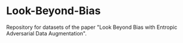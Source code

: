 # Look-Beyond-Bias
Repository for datasets of the paper "Look Beyond Bias with Entropic Adversarial Data Augmentation".
